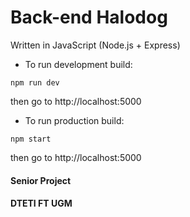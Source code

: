 # Back-end Halodog

Written in JavaScript (Node.js + Express)


- To run development build:
```
npm run dev
```
then go to http://localhost:5000


- To run production build:
```
npm start
```
then go to http://localhost:5000


#### Senior Project
#### DTETI FT UGM
